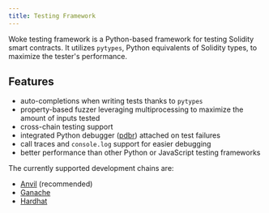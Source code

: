 ```yaml
---
title: Testing Framework
---
```


Woke testing framework is a Python-based framework for testing Solidity smart contracts.
It utilizes `pytypes`, Python equivalents of Solidity types, to maximize the tester's performance.

## Features

- auto-completions when writing tests thanks to `pytypes`
- property-based fuzzer leveraging multiprocessing to maximize the amount of inputs tested
- cross-chain testing support
- integrated Python debugger ([pdbr](https://github.com/cansarigol/pdbr)) attached on test failures
- call traces and `console.log` support for easier debugging
- better performance than other Python or JavaScript testing frameworks

The currently supported development chains are:

- [Anvil](https://github.com/foundry-rs/foundry/tree/master/anvil) (recommended)
- [Ganache](https://github.com/trufflesuite/ganache)
- [Hardhat](https://github.com/NomicFoundation/hardhat)